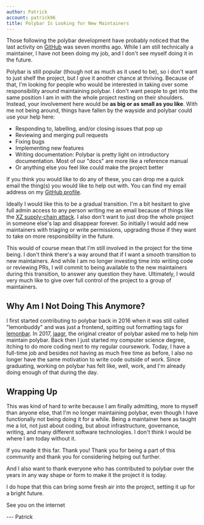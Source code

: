 ```yaml
---
author: Patrick
account: patrick96
title: Polybar Is Looking for New Maintainers
---
```


Those following the polybar development have probably noticed that the last
activity on [GitHub](https://github.com/polybar/polybar) was seven months ago.
While I am still technically a maintainer, I have not been doing my job, and I
don't see myself doing it in the future.

Polybar is still popular (though not as much as it used to be), so i don't want
to just shelf the project, but I give it another chance at thriving. Because of
that, I'm looking for people who would be interested in taking over some
responsibility around maintaining polybar. 
I don't want people to get into the same position I am in with the whole
project resting on their shoulders.
Instead, your involvement here would be **as big or as small as you like**.
With me not being around, things have fallen by the wayside and polybar could
use your help here:

* Responding to, labelling, and/or closing issues that pop up
* Reviewing and merging pull requests
* Fixing bugs
* Implementing new features
* Writing documentation: Polybar is pretty light on introductory documentation. Most of our "docs" are more like a reference manual
* Or anything else you feel like could make the project better

If you think you would like to do any of these, you can drop me a quick email
the thing(s) you would like to help out with. You can find my email address on
my [GitHub profile](https://github.com/patrick96).

Ideally I would like this to be a gradual transition.
I'm a bit hesitant to give full admin access to any person writing me an email
because of things like the [XZ supply-chain
attack](https://en.wikipedia.org/wiki/XZ_Utils_backdoor). I also don't want to
just drop the whole project in someone else's lap and disappear forever.
So initially I would add new maintainers with triaging or write permissions,
upgrading those if they want to take on more responsibility in the future.

This would of course mean that I'm still involved in the project for the time
being. I don't think there's a way around that if I want a smooth transition to
new maintainers. And while I am no longer investing time into writing code or
reviewing PRs, I will commit to being available to the new maintainers during
this transition, to answer any question they have.
Ultimately, I would very much like to give over full control of the project to
a group of maintainers.

## Why Am I Not Doing This Anymore?

I first started contributing to polybar back in 2016 when it was still called
"lemonbuddy" and was just a frontend, spitting out formatting tags for
[lemonbar](https://github.com/LemonBoy/bar).
In 2017, [jaagr](https://github.com/jaagr), the original creator of polybar
asked me to help him maintain polybar.
Back then I just started my computer science degree, itching to do more coding
next to my regular coursework.
Today, I have a full-time job and besides not having as much free time as
before, I also no longer have the same motivation to write code outside of
work. Since graduating, working on polybar has felt like, well, work, and I'm
already doing enough of that during the day.

## Wrapping Up

This was kind of hard to write because I am finally admitting, more to myself
than anyone else, that I'm no longer maintaining polybar, even though I have
functionally not being doing it for a while.
Being a maintainer here as taught me a lot, not just about coding, but about
infrastructure, governance, writing, and many different software technologies.
I don't think I would be where I am today without it.

If you made it this far. Thank you!
Thank you for being a part of this community and thank you for considering
helping out further.

And I also want to thank everyone who has contributed to polybar over the years
in any way shape or form to make it the project it is today.

I do hope that this can bring some fresh air into the project, setting it
up for a bright future.

See you on the internet

--- Patrick

